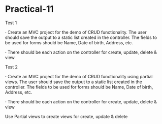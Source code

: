 # Practical-11

Test 1

·         Create an MVC project for the demo of CRUD functionality. The user should save the output to a static list created in the controller. The fields to be used for forms should be Name, Date of birth, Address, etc.

·         There should be each action on the controller for create, update, delete & view

Test 2

·         Create an MVC project for the demo of CRUD functionality using partial views. The user should save the output to a static list created in the controller. The fields to be used for forms should be Name, Date of birth, Address, etc.

·         There should be each action on the controller for create, update, delete & view

Use Partial views to create views for create, update & delete
